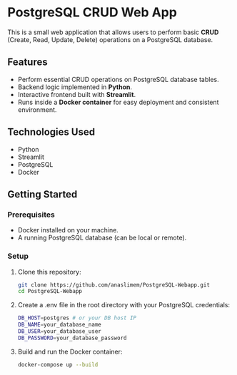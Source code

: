 # PostgreSQL CRUD Web App

This is a small web application that allows users to perform basic **CRUD** (Create, Read, Update, Delete) operations on a PostgreSQL database.

## Features

- Perform essential CRUD operations on PostgreSQL database tables.
- Backend logic implemented in **Python**.
- Interactive frontend built with **Streamlit**.
- Runs inside a **Docker container** for easy deployment and consistent environment.

## Technologies Used

- Python
- Streamlit
- PostgreSQL
- Docker

## Getting Started

### Prerequisites

- Docker installed on your machine.
- A running PostgreSQL database (can be local or remote).

### Setup

1. Clone this repository:
   ```bash
   git clone https://github.com/anaslimem/PostgreSQL-Webapp.git
   cd PostgreSQL-Webapp
   ```

2. Create a .env file in the root directory with your PostgreSQL credentials:
    ```bash
    DB_HOST=postgres # or your DB host IP
    DB_NAME=your_database_name
    DB_USER=your_database_user
    DB_PASSWORD=your_database_password
    ```

3. Build and run the Docker container:  
    ```bash
    docker-compose up --build
    ```


